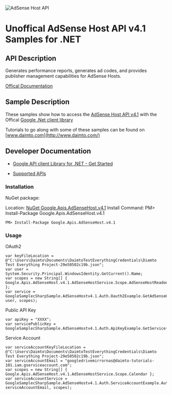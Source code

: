 ﻿![AdSense Host API](https://www.google.com/images/icons/product/adsense-32.png)

# Unoffical AdSense Host API v4.1 Samples for .NET  

## API Description

Generates performance reports, generates ad codes, and provides publisher management capabilities for AdSense Hosts.

[Offical Documentation](https://developers.google.com/adsense/host/)

## Sample Description

These samples show how to access the [AdSense Host API v4.1](https://developers.google.com/adsense/host/) with the Offical [Google .Net client library](https://github.com/google/google-api-dotnet-client)

Tutorials to go along with some of these samples can be found on [www.daimto.com](http://www.daimto.com/)

## Developer Documentation

* [Google API client Library for .NET - Get Started](https://developers.google.com/api-client-library/dotnet/get_started)

* [Supported APIs](https://developers.google.com/api-client-library/dotnet/apis/)

### Installation

NuGet package:

Location: [NuGet Google.Apis.AdSenseHost.v4.1](https://www.nuget.org/packages/Google.Apis.AdSenseHost.v4.1)
Install Command: PM>  Install-Package Google.Apis.AdSenseHost.v4.1

```
PM> Install-Package Google.Apis.AdSenseHost.v4.1
```

### Usage

OAuth2
```
var keyFileLocation = @"C:\Users\Daimto\Documents\DaimtoTestEverythingCredentials\Diamto Test Everything Project-29e50502c19b.json";
var user = System.Security.Principal.WindowsIdentity.GetCurrent().Name;
var scopes = new String[] { Google.Apis.AdSenseHost.v4.1.AdSenseHostService.Scope.AdSenseHostReadonly };
var service = GoogleSamplecSharpSample.AdSenseHostv4.1.Auth.Oauth2Example.GetAdSenseHostService(keyFileLocation, user, scopes);
```

Public API Key

```
var apiKey = "XXXX";
var servicePublicKey = GoogleSamplecSharpSample.AdSenseHostv4.1.Auth.ApiKeyExample.GetService(apiKey);
```

Service Account
```
var serviceAccountKeyFileLocation = @"C:\Users\Daimto\Documents\DaimtoTestEverythingCredentials\Diamto Test Everything Project-29e50502c19b.json";
var serviceAccountEmail = "googledrivemirrornas@daimto-tutorials-101.iam.gserviceaccount.com";
var scopes = new String[] { Google.Apis.AdSenseHost.v4.1.AdSenseHostService.Scope.Calendar };            
var serviceAccountService = GoogleSamplecSharpSample.AdSenseHostv4.1.Auth.ServiceAccountExample.AuthenticateServiceAccount(serviceAccountKeyFileLocation, serviceAccountEmail, scopes);
```
